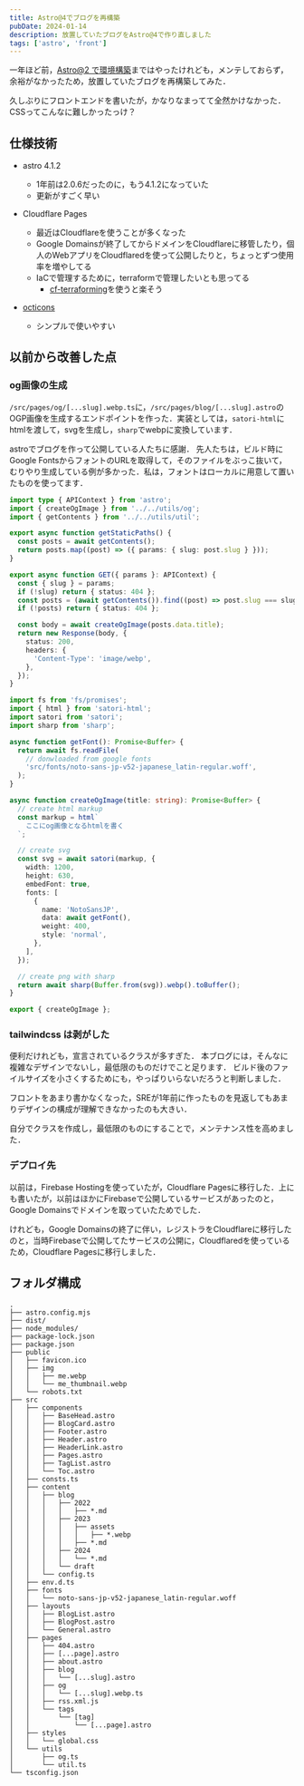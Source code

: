 ```yaml
---
title: Astro@4でブログを再構築
pubDate: 2024-01-14
description: 放置していたブログをAstro@4で作り直しました
tags: ['astro', 'front']
---
```


一年ほど前，[Astro@2 で環境構築](/blog/2023/first-article)まではやったけれども，メンテしておらず，余裕がなかったため，放置していたブログを再構築してみた．

久しぶりにフロントエンドを書いたが，かなりなまってて全然かけなかった．
CSSってこんなに難しかったっけ？

## 仕様技術

- astro 4.1.2

  - 1年前は2.0.6だったのに，もう4.1.2になっていた
  - 更新がすごく早い

- Cloudflare Pages

  - 最近はCloudflareを使うことが多くなった
  - Google Domainsが終了してからドメインをCloudflareに移管したり，個人のWebアプリをCloudflaredを使って公開したりと，ちょっとずつ使用率を増やしてる
  - IaCで管理するために，terraformで管理したいとも思ってる
    - [cf-terraforming](https://github.com/cloudflare/cf-terraforming)を使うと楽そう

- [octicons](https://primer.style/foundations/icons/)
  - シンプルで使いやすい

## 以前から改善した点

### og画像の生成

`/src/pages/og/[...slug].webp.ts`に，`/src/pages/blog/[...slug].astro`のOGP画像を生成するエンドポイントを作った．実装としては，`satori-html`にhtmlを渡して，svgを生成し，`sharp`でwebpに変換しています．

astroでブログを作って公開している人たちに感謝．
先人たちは，ビルド時にGoogle FontsからフォントのURLを取得して，そのファイルをぶっこ抜いて，むりやり生成している例が多かった．私は，フォントはローカルに用意して置いたものを使ってます．

```ts:src/pages/og/[...slug].webp.ts
import type { APIContext } from 'astro';
import { createOgImage } from '../../utils/og';
import { getContents } from '../../utils/util';

export async function getStaticPaths() {
  const posts = await getContents();
  return posts.map((post) => ({ params: { slug: post.slug } }));
}

export async function GET({ params }: APIContext) {
  const { slug } = params;
  if (!slug) return { status: 404 };
  const posts = (await getContents()).find((post) => post.slug === slug);
  if (!posts) return { status: 404 };

  const body = await createOgImage(posts.data.title);
  return new Response(body, {
    status: 200,
    headers: {
      'Content-Type': 'image/webp',
    },
  });
}
```

```ts:src/utils/og.ts
import fs from 'fs/promises';
import { html } from 'satori-html';
import satori from 'satori';
import sharp from 'sharp';

async function getFont(): Promise<Buffer> {
  return await fs.readFile(
    // donwloaded from google fonts
    'src/fonts/noto-sans-jp-v52-japanese_latin-regular.woff',
  );
}

async function createOgImage(title: string): Promise<Buffer> {
  // create html markup
  const markup = html`
    ここにog画像となるhtmlを書く
  `;

  // create svg
  const svg = await satori(markup, {
    width: 1200,
    height: 630,
    embedFont: true,
    fonts: [
      {
        name: 'NotoSansJP',
        data: await getFont(),
        weight: 400,
        style: 'normal',
      },
    ],
  });

  // create png with sharp
  return await sharp(Buffer.from(svg)).webp().toBuffer();
}

export { createOgImage };

```

### tailwindcss は剥がした

便利だけれども，宣言されているクラスが多すぎた．
本ブログには，そんなに複雑なデザインでないし，最低限のものだけでこと足ります．
ビルド後のファイルサイズを小さくするためにも，やっぱりいらないだろうと判断しました．

フロントをあまり書かなくなった，SREが1年前に作ったものを見返してもあまりデザインの構成が理解できなかったのも大きい．

自分でクラスを作成し，最低限のものにすることで，メンテナンス性を高めました．

### デプロイ先

以前は，Firebase Hostingを使っていたが，Cloudflare Pagesに移行した．上にも書いたが，以前はほかにFirebaseで公開しているサービスがあったのと，Google Domainsでドメインを取っていたためでした．

けれども，Google Domainsの終了に伴い，レジストラをCloudflareに移行したのと，当時Firebaseで公開してたサービスの公開に，Cloudflaredを使っているため，Cloudflare Pagesに移行しました．

## フォルダ構成

```
.
├── astro.config.mjs
├── dist/
├── node_modules/
├── package-lock.json
├── package.json
├── public
│   ├── favicon.ico
│   ├── img
│   │   ├── me.webp
│   │   └── me_thumbnail.webp
│   └── robots.txt
├── src
│   ├── components
│   │   ├── BaseHead.astro
│   │   ├── BlogCard.astro
│   │   ├── Footer.astro
│   │   ├── Header.astro
│   │   ├── HeaderLink.astro
│   │   ├── Pages.astro
│   │   ├── TagList.astro
│   │   └── Toc.astro
│   ├── consts.ts
│   ├── content
│   │   ├── blog
│   │   │   ├── 2022
│   │   │   │   ├── *.md
│   │   │   ├── 2023
│   │   │   │   ├── assets
│   │   │   │   │   ├── *.webp
│   │   │   │   ├── *.md
│   │   │   ├── 2024
│   │   │   │   └── *.md
│   │   │   └── draft
│   │   └── config.ts
│   ├── env.d.ts
│   ├── fonts
│   │   └── noto-sans-jp-v52-japanese_latin-regular.woff
│   ├── layouts
│   │   ├── BlogList.astro
│   │   ├── BlogPost.astro
│   │   └── General.astro
│   ├── pages
│   │   ├── 404.astro
│   │   ├── [...page].astro
│   │   ├── about.astro
│   │   ├── blog
│   │   │   └── [...slug].astro
│   │   ├── og
│   │   │   └── [...slug].webp.ts
│   │   ├── rss.xml.js
│   │   └── tags
│   │       └── [tag]
│   │           └── [...page].astro
│   ├── styles
│   │   └── global.css
│   └── utils
│       ├── og.ts
│       └── util.ts
└── tsconfig.json
```
